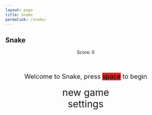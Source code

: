 ```yaml
---
layout: page
title: Snake
permalink: /snake/
---
```


<style>
    body {}
    .wrap {
        margin-left: auto;
        margin-right: auto;
    }
    canvas {
        display: none;
        border-style: solid;
        border-width: 30px;
        border-color: rgb(3, 79, 27);
    }
    canvas:focus {
        outline: none;
    }
    #gameover p, #setting p, #menu p {
        font-size: 20px;
    }
    #gameover a, #setting a, #menu a {
        font-size: 30px;
        display: block;
    }
    #gameover a:hover, #setting a:hover, #menu a:hover {
        cursor: pointer;
    }
    #gameover a:hover::before, #setting a:hover::before, #menu a:hover::before {
        content: ">";
        margin-right: 10px;
    }
    #menu {
        display: block;
    }
    #gameover {
        display: none;
    }
    #setting {
        display: none;
    }
    #setting input {
        display: none;
    }
    #setting label {
        cursor: pointer;
    }
    #setting input:checked + label {
        background-color: #FFF;
        color: #000;
    }
</style>

<h2>Snake</h2>
<div class="container">
    <header class="pb-3 mb-4 border-bottom border-primary text-dark">
        <p class="fs-4">Score: <span id="score_value">0</span></p>
    </header>
    <div class="container bg-secondary" style="text-align:center;">
        <div id="menu" class="py-4 text-light">
            <p>Welcome to Snake, press <span style="background-color: rgb(220,37,37); color: #000000">space</span> to begin</p>
            <a id="new_game" class="link-alert">new game</a>
            <a id="setting_menu" class="link-alert">settings</a>
        </div>
        <div id="gameover" class="py-4 text-light">
            <p>Game Over, press <span style="background-color:rgb(220, 37, 37); color: #000000">space</span> to try again</p>
            <a id="new_game1" class="link-alert">new game</a>
            <a id="setting_menu1" class="link-alert">settings</a>
        </div>
        <canvas id="snake" class="wrap" width="600" height="600" tabindex="1"></canvas>
        <div id="setting" class="py-4 text-light">
            <p>Settings Screen, press <span style="background-color:rgb(220, 37, 37); color: #000000">space</span> to go back to playing</p>
            <a id="new_game2" class="link-alert">new game</a>
            <br>
            <p>Speed:
                <input id="speed1" type="radio" name="speed" value="120" checked />
                <label for="speed1">Slow</label>
                <input id="speed2" type="radio" name="speed" value="75" />
                <label for="speed2">Normal</label>
                <input id="speed3" type="radio" name="speed" value="35" />
                <label for="speed3">Fast</label>
            </p>
            <p>Wall:
                <input id="wallon" type="radio" name="wall" value="1" checked />
                <label for="wallon">On</label>
                <input id="walloff" type="radio" name="wall" value="0" />
                <label for="walloff">Off</label>
            </p>
        </div>
    </div>
</div>

<script>
(function () {
    const canvas = document.getElementById("snake");
    const ctx = canvas.getContext("2d");
    const SCREEN_MENU = -1, SCREEN_GAME_OVER = 1, SCREEN_SETTING = 2, SCREEN_SNAKE = 0;
    const BLOCK = 30;
    let SCREEN = SCREEN_MENU;
    let snake, snake_dir, snake_next_dir, snake_speed, food = { x: 0, y: 0 }, score, wall;

    const santaImage = new Image();
    santaImage.src = "https://github.com/user-attachments/assets/1be77c5c-202c-4155-a0f4-d973fb74a193"; // Replace with actual image URL
    const foodImage = new Image();
    foodImage.src = "https://github.com/user-attachments/assets/286593fc-4872-4d79-9ae8-c389d7d49ca2"; // Replace with actual image URL

    function mainLoop() {
        snake_dir = snake_next_dir;

        const _x = snake[0].x + (snake_dir === 1) - (snake_dir === 3);
        const _y = snake[0].y + (snake_dir === 2) - (snake_dir === 0);

        if (wall && (_x < 0 || _y < 0 || _x >= canvas.width / BLOCK || _y >= canvas.height / BLOCK)) {
            showScreen(SCREEN_GAME_OVER);
            return;
        }

        const head = { x: (_x + canvas.width / BLOCK) % (canvas.width / BLOCK), y: (_y + canvas.height / BLOCK) % (canvas.height / BLOCK) };
        if (snake.some(({ x, y }) => x === head.x && y === head.y)) {
            showScreen(SCREEN_GAME_OVER);
            return;
        }

        snake.unshift(head);
        if (head.x === food.x && head.y === food.y) {
            score++;
            document.getElementById("score_value").textContent = score;
            addFood();
        } else {
            snake.pop();
        }

        ctx.clearRect(0, 0, canvas.width, canvas.height);
        ctx.drawImage(santaImage, snake[0].x * BLOCK, snake[0].y * BLOCK, BLOCK, BLOCK);
        snake.slice(1).forEach(({ x, y }) => ctx.fillRect(x * BLOCK, y * BLOCK, BLOCK, BLOCK));
        ctx.drawImage(foodImage, food.x * BLOCK, food.y * BLOCK, BLOCK, BLOCK);

        setTimeout(mainLoop, snake_speed);
    }

    function newGame() {
        snake = [{ x: 10, y: 10 }];
        snake_dir = 1;
        snake_next_dir = 1;
        snake_speed = parseInt(document.querySelector('input[name="speed"]:checked').value);
        wall = document.querySelector('input[name="wall"]:checked').value === "1";
        score = 0;
        document.getElementById("score_value").textContent = score;
        addFood();
        showScreen(SCREEN_SNAKE);
        canvas.focus();
        mainLoop();
    }

    function addFood() {
        do {
            food.x = Math.floor(Math.random() * canvas.width / BLOCK);
            food.y = Math.floor(Math.random() * canvas.height / BLOCK);
        } while (snake.some(({ x, y }) => x === food.x && y === food.y));
    }

    function showScreen(screen) {
        document.getElementById("menu").style.display = screen === SCREEN_MENU ? "block" : "none";
        document.getElementById("gameover").style.display = screen === SCREEN_GAME_OVER ? "block" : "none";
        document.getElementById("setting").style.display = screen === SCREEN_SETTING ? "block" : "none";
        canvas.style.display = screen === SCREEN_SNAKE ? "block" : "none";
        SCREEN = screen;
    }

    window.onload = function () {
        document.getElementById("new_game").onclick = newGame;
        document.getElementById("new_game1").onclick = newGame;
        document.getElementById("new_game2").onclick = newGame;
        window.onkeydown = (e) => {
            if ([37, 38, 39, 40].includes(e.keyCode)) {
                const nextDir = [2, 0, 3, 1][e.keyCode - 37];
                if (Math.abs(snake_dir - nextDir) !== 2) snake_next_dir = nextDir;
            }
        };
    };
})();
</script>
